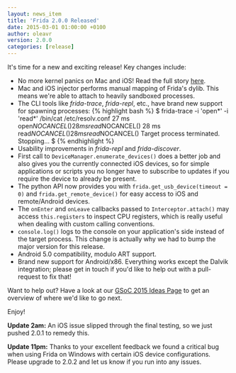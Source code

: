 ```yaml
---
layout: news_item
title: 'Frida 2.0.0 Released'
date: 2015-03-01 01:00:00 +0100
author: oleavr
version: 2.0.0
categories: [release]
---
```


It's time for a new and exciting release! Key changes include:

- No more kernel panics on Mac and iOS! Read the full story
  [here](https://medium.com/@oleavr/diy-kernel-panic-os-x-and-ios-in-10-loc-c250d9649159).
- Mac and iOS injector performs manual mapping of Frida's dylib. This means
  we're able to attach to heavily sandboxed processes.
- The CLI tools like *frida-trace*, *frida-repl*, etc., have brand new support
  for spawning processes:
{% highlight bash %}
$ frida-trace -i 'open*' -i 'read*' /bin/cat /etc/resolv.conf
    27 ms	open$NOCANCEL()
    28 ms	read$NOCANCEL()
    28 ms	read$NOCANCEL()
    28 ms	read$NOCANCEL()
Target process terminated.
Stopping...
$
{% endhighlight %}
- Usability improvements in *frida-repl* and *frida-discover*.
- First call to `DeviceManager.enumerate_devices()` does a better job and
  also gives you the currently connected iOS devices, so for simple applications
  or scripts you no longer have to subscribe to updates if you require the
  device to already be present.
- The python API now provides you with `frida.get_usb_device(timeout = 0)` and
  `frida.get_remote_device()` for easy access to iOS and remote/Android
  devices.
- The `onEnter` and `onLeave` callbacks passed to `Interceptor.attach()` may
  access `this.registers` to inspect CPU registers, which is really useful
  when dealing with custom calling conventions.
- `console.log()` logs to the console on your application's side instead of
  the target process. This change is actually why we had to bump the major
  version for this release.
- Android 5.0 compatibility, modulo ART support.
- Brand new support for Android/x86. Everything works except the Dalvik
  integration; please get in touch if you'd like to help out with a pull-request
  to fix that!

Want to help out? Have a look at our [GSoC 2015 Ideas Page](http://www.frida.re/docs/gsoc-ideas-2015/)
to get an overview of where we'd like to go next.

Enjoy!

**Update 2am:** An iOS issue slipped through the final testing, so we
just pushed 2.0.1 to remedy this.

**Update 11pm:** Thanks to your excellent feedback we found a critical
bug when using Frida on Windows with certain iOS device configurations.
Please upgrade to 2.0.2 and let us know if you run into any issues.
